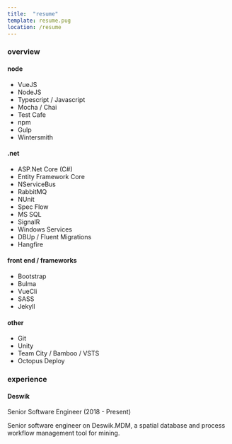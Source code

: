 ```yaml
---
title:  "resume"
template: resume.pug
location: /resume
---
```


### overview 

#### node

- VueJS
- NodeJS
- Typescript / Javascript
- Mocha / Chai
- Test Cafe
- npm
- Gulp
- Wintersmith

#### .net
- ASP.Net Core (C#)
- Entity Framework Core
- NServiceBus
- RabbitMQ
- NUnit
- Spec Flow
- MS SQL
- SignalR
- Windows Services
- DBUp / Fluent Migrations
- Hangfire

#### front end / frameworks
- Bootstrap 
- Bulma
- VueCli
- SASS
- Jekyll

#### other
- Git
- Unity
- Team City / Bamboo / VSTS
- Octopus Deploy

### experience

#### Deswik 
Senior Software Engineer  (2018 - Present)

Senior software engineer on Deswik.MDM, a spatial database and process workflow management tool for mining.
